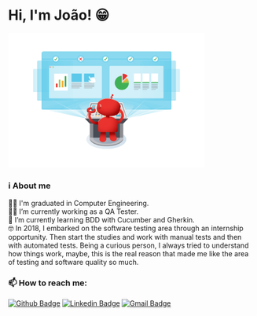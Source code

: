 # Hi, I'm João! 😁

<img src="./image/testing.png" min-width="400px" max-width="400px" width="400px" alig="right" alt="Computador ">

<p align="left"> 

### ℹ About me
👨‍🎓 I'm graduated in Computer Engineering. <br>
👩‍💻 I’m currently working as a QA Tester.  <br>
🌱 I’m currently learning BDD with Cucumber and Gherkin.  <br>
🤓 In 2018, I embarked on the software testing area through an internship opportunity. Then start the studies and work with manual tests and then with automated tests. Being a curious person, I always tried to understand how things work, maybe, this is the real reason that made me like the area of testing and software quality so much. <br>

</p>

### 📫 How to reach me:
[![Github Badge](https://img.shields.io/badge/-Github-000?style=flat-square&logo=Github&logoColor=white&link=https://github.com/fagnerpsantos)](https://github.com/oferreirajoao)
[![Linkedin Badge](https://img.shields.io/badge/-LinkedIn-blue?style=flat-square&logo=Linkedin&logoColor=white&link=https://www.linkedin.com/in/fagnerpsantos/)](https://www.linkedin.com/in/oferreirajoao/)
[![Gmail Badge](https://img.shields.io/badge/-Gmail-c14438?style=flat-square&logo=Gmail&logoColor=white&link=mailto:cesarramos.aug@gmail.com)](mailto:oferreirajoao@gmail.com)
